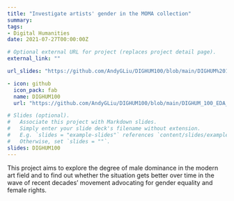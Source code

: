 ```yaml
---
title: "Investigate artists' gender in the MOMA collection"
summary:
tags:
- Digital Humanities
date: 2021-07-27T00:00:00Z

# Optional external URL for project (replaces project detail page).
external_link: ""

url_slides: "https://github.com/AndyGLiu/DIGHUM100/blob/main/DIGHUM%20100%20Slides%20Final.pptx"

- icon: github
  icon_pack: fab
  name: DIGHUM100
  url: "https://github.com/AndyGLiu/DIGHUM100/blob/main/DIGHUM_100_EDA_Google_Colab_Final_Version_.ipynb"

# Slides (optional).
#   Associate this project with Markdown slides.
#   Simply enter your slide deck's filename without extension.
#   E.g. `slides = "example-slides"` references `content/slides/example-slides.md`.
#   Otherwise, set `slides = ""`.
slides: DIGHUM100
---
```

This project aims to explore the degree of male dominance in the modern art field and to find out whether the situation gets better over time in the wave of recent decades’ movement advocating for gender equality and female rights.
